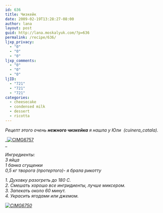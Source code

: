 ```yaml
---
id: 636
title: Чизкейк
date: 2009-02-19T13:28:27-08:00
author: lana
layout: post
guid: http://lana.moskalyuk.com/?p=636
permalink: /recipe/636/
ljxp_privacy:
  - "0"
  - "0"
  - "0"
ljxp_comments:
  - "0"
  - "0"
  - "0"
ljID:
  - "721"
  - "721"
  - "721"
categories:
  - cheesecake
  - condensed milk
  - dessert
  - ricotta
---
```

_Рецепт этого очень **нежного чизкейка** я нашла у Юли  (cuinera_catala)._

_<a class="flickr-image" title="CIMG6757" rel="flickr-mgr" href="http://www.flickr.com/photos/67405678@N00/3289592908/"><img class="flickr-large" longdesc="http://farm4.static.flickr.com/3342/3289592908_3a46e78f15_o.jpg" src="http://farm4.static.flickr.com/3342/3289592908_6851013048.jpg" alt="CIMG6757" /></a>  
_ 

_Ингредиенты:  
3 яйца  
1 банка сгущенки  
0,5 кг творога (протертого)- я брала рикотту_

_1. Духовку разогреть до 180 С.  
2. Смешать хорошо все ингридиенты, лучше миксером.  
3. Запекать около 60 минут.  
4. Украсить ягодами или джемом._

_<a class="flickr-image" title="CIMG6750" rel="flickr-mgr" href="http://www.flickr.com/photos/67405678@N00/3289586778/"><img class="flickr-large" longdesc="http://farm4.static.flickr.com/3583/3289586778_02903841c7_o.jpg" src="http://farm4.static.flickr.com/3583/3289586778_7e868fe862.jpg" alt="CIMG6750" /></a>_